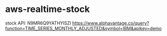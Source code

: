 # aws-realtime-stock
stock API: N9MR6Q9YATHYISZI
https://www.alphavantage.co/query?function=TIME_SERIES_MONTHLY_ADJUSTED&symbol=IBM&apikey=demo
